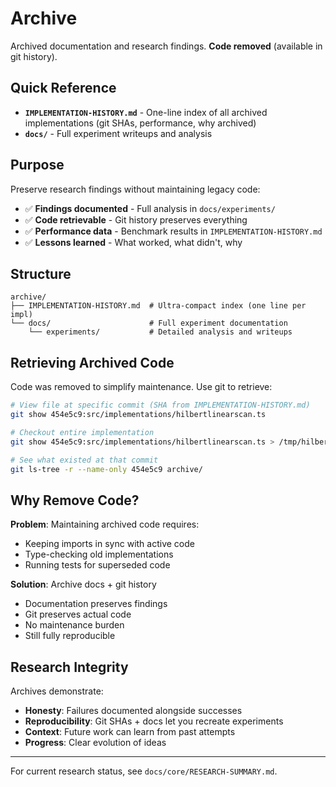# Archive

Archived documentation and research findings. **Code removed** (available in git history).

## Quick Reference

- **`IMPLEMENTATION-HISTORY.md`** - One-line index of all archived implementations (git SHAs, performance, why archived)
- **`docs/`** - Full experiment writeups and analysis

## Purpose

Preserve research findings without maintaining legacy code:

- ✅ **Findings documented** - Full analysis in `docs/experiments/`
- ✅ **Code retrievable** - Git history preserves everything
- ✅ **Performance data** - Benchmark results in `IMPLEMENTATION-HISTORY.md`
- ✅ **Lessons learned** - What worked, what didn't, why

## Structure

```
archive/
├── IMPLEMENTATION-HISTORY.md  # Ultra-compact index (one line per impl)
└── docs/                      # Full experiment documentation
    └── experiments/           # Detailed analysis and writeups
```

## Retrieving Archived Code

Code was removed to simplify maintenance. Use git to retrieve:

```bash
# View file at specific commit (SHA from IMPLEMENTATION-HISTORY.md)
git show 454e5c9:src/implementations/hilbertlinearscan.ts

# Checkout entire implementation
git show 454e5c9:src/implementations/hilbertlinearscan.ts > /tmp/hilbert.ts

# See what existed at that commit
git ls-tree -r --name-only 454e5c9 archive/
```

## Why Remove Code?

**Problem**: Maintaining archived code requires:

- Keeping imports in sync with active code
- Type-checking old implementations
- Running tests for superseded code

**Solution**: Archive docs + git history

- Documentation preserves findings
- Git preserves actual code
- No maintenance burden
- Still fully reproducible

## Research Integrity

Archives demonstrate:

- **Honesty**: Failures documented alongside successes
- **Reproducibility**: Git SHAs + docs let you recreate experiments
- **Context**: Future work can learn from past attempts
- **Progress**: Clear evolution of ideas

---

For current research status, see `docs/core/RESEARCH-SUMMARY.md`.
